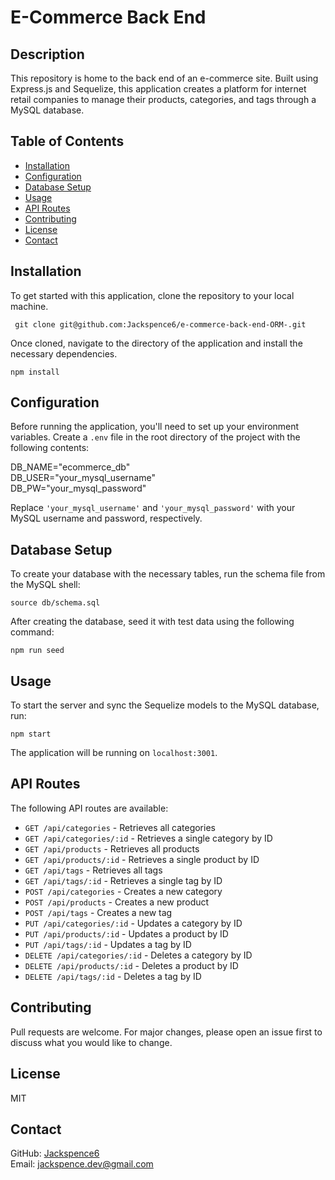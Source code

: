 # E-Commerce Back End

## Description

This repository is home to the back end of an e-commerce site. Built using Express.js and Sequelize, this application creates a platform for internet retail companies to manage their products, categories, and tags through a MySQL database.

## Table of Contents

- [Installation](#installation)
- [Configuration](#configuration)
- [Database Setup](#database-setup)
- [Usage](#usage)
- [API Routes](#api-routes)
- [Contributing](#contributing)
- [License](#license)
- [Contact](#contact)

## Installation

To get started with this application, clone the repository to your local machine.

```
 git clone git@github.com:Jackspence6/e-commerce-back-end-ORM-.git
```

Once cloned, navigate to the directory of the application and install the necessary dependencies.

```
npm install
```

## Configuration

Before running the application, you'll need to set up your environment variables. Create a `.env` file in the root directory of the project with the following contents:

DB_NAME="ecommerce_db"  
DB_USER="your_mysql_username"  
DB_PW="your_mysql_password"

Replace `'your_mysql_username'` and `'your_mysql_password'` with your MySQL username and password, respectively.

## Database Setup

To create your database with the necessary tables, run the schema file from the MySQL shell:

```
source db/schema.sql
```

After creating the database, seed it with test data using the following command:

```
npm run seed
```

## Usage

To start the server and sync the Sequelize models to the MySQL database, run:

```
npm start
```

The application will be running on `localhost:3001`.

## API Routes

The following API routes are available:

- `GET /api/categories` - Retrieves all categories
- `GET /api/categories/:id` - Retrieves a single category by ID
- `GET /api/products` - Retrieves all products
- `GET /api/products/:id` - Retrieves a single product by ID
- `GET /api/tags` - Retrieves all tags
- `GET /api/tags/:id` - Retrieves a single tag by ID
- `POST /api/categories` - Creates a new category
- `POST /api/products` - Creates a new product
- `POST /api/tags` - Creates a new tag
- `PUT /api/categories/:id` - Updates a category by ID
- `PUT /api/products/:id` - Updates a product by ID
- `PUT /api/tags/:id` - Updates a tag by ID
- `DELETE /api/categories/:id` - Deletes a category by ID
- `DELETE /api/products/:id` - Deletes a product by ID
- `DELETE /api/tags/:id` - Deletes a tag by ID

## Contributing

Pull requests are welcome. For major changes, please open an issue first to discuss what you would like to change.

## License

MIT

## Contact

GitHub: [Jackspence6](https://github.com/Jackspence6)    
Email: [jackspence.dev@gmail.com](mailto:jackspence.dev@gmail.com)
